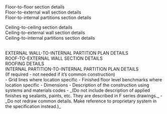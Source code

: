 <span class="transform-to-uppercase">
Floor-to-floor section details<br>
Floor-to-external wall section details<br>
Floor-to-internal partitions section details
</span>

<br>

<span class="transform-to-uppercase">Ceiling-to-ceiling section details<br>
Ceiling-to-external wall section details<br>
Ceiling-to-internal partitions section details</span>

<br>

<span>
EXTERNAL WALL-TO-INTERNAL PARTITION PLAN DETAILS<br>
ROOF-TO-EXTERNAL WALL SECTION DETAILS<br>
ROOFING DETAILS<br>
INTERNAL PARTITION-TO-INTERNAL PARTITION PLAN DETAILS<br>
(If required - not needed if it’s common construction)
</span>

<br>

<div markdown="1">
- Grid lines where location specific
- Finished floor level benchmarks where location specific
- Dimensions
- Description of the construction using systems and materials codes
    - _(Do not include description of applied finishes eg sealants, paints, etc. They are described in F series drawings._
    - _Do not redraw common details. Make reference to proprietary system in the specification instead.)_
</div>